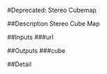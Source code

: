 #Deprecated: Stereo Cubemap

##Description
Stereo Cube Map

##Inputs
###url


##Outputs
###cube


##Detail

